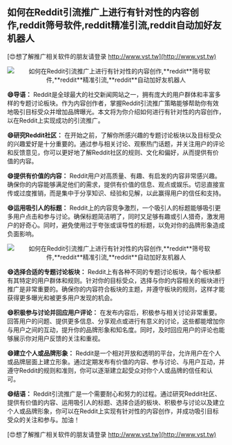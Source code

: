 ## **如何在Reddit引流推广上进行有针对性的内容创作,**reddit**筛号软件,**reddit**精准引流,**reddit**自动加好友机器人**

[😍想了解推广相关软件的朋友请登录 http://www.vst.tw](http://www.vst.tw)

 <center><img src="https://vst.tw/MP4/tuiguang/png/4.png" alt="如何在Reddit引流推广上进行有针对性的内容创作,**reddit**筛号软件,**reddit**精准引流,**reddit**自动加好友机器人"></center>

**😄导语：**
Reddit是全球最大的社交新闻网站之一，拥有庞大的用户群体和丰富多样的专题讨论板块。作为内容创作者，掌握Reddit引流推广策略能够帮助你有效地吸引目标受众并增加品牌曝光。本文将为你介绍如何进行有针对性的内容创作，以在Reddit上实现成功的引流推广。

**😄研究Reddit社区：**
在开始之前，了解你所感兴趣的专题讨论板块以及目标受众的兴趣爱好是十分重要的。通过参与相关讨论、观察热门话题，并关注用户的评论和反馈意见，你可以更好地了解Reddit社区的规则、文化和偏好，从而提供有价值的内容。

**😄提供有价值的内容：**
Reddit用户对高质量、有趣、有启发的内容非常感兴趣。确保你的内容能够满足他们的需求，提供有价值的信息、观点或娱乐。切忌直接宣传或过度推销，而是集中于分享知识、经验和见解，以此赢得用户的信任和支持。

**😄运用吸引人的标题：**
Reddit上的内容竞争激烈，一个吸引人的标题能够吸引更多用户点击和参与讨论。确保标题简洁明了，同时又足够有趣或引人猎奇，激发用户的好奇心。同时，避免使用过于夸张或误导性的标题，以免对你的品牌形象造成负面影响。

 <center><img src="https://vst.tw/MP4/tuiguang/png/2.png" alt="如何在Reddit引流推广上进行有针对性的内容创作,**reddit**筛号软件,**reddit**精准引流,**reddit**自动加好友机器人"></center>

**😄选择合适的专题讨论板块：**
Reddit上有各种不同的专题讨论板块，每个板块都有其特定的用户群体和规则。针对你的目标受众，选择与你的内容相关的板块进行推广是非常重要的。确保你的内容符合板块的主题，并遵守板块的规则，这样才能获得更多曝光和被更多用户发现的机会。

**😄积极参与讨论并回应用户评论：**
在发布内容后，积极参与相关讨论非常重要。回答用户的问题、提供更多信息、分享观点或进行有意义的讨论，这些都能增加你与用户之间的互动，提升你的品牌形象和知名度。同时，及时回应用户的评论也能够展示你对用户反馈的关注和重视。

**😄建立个人或品牌形象：**
Reddit是一个相对开放和透明的平台，允许用户在个人或品牌层面上建立形象。通过定期发布有价值的内容、参与讨论、与用户互动，并遵守Reddit的规则和准则，你可以逐渐建立起受众对你个人或品牌的信任和认可。

**😄结语：**
Reddit引流推广是一个需要耐心和努力的过程。通过研究Reddit社区、提供有价值的内容、运用吸引人的标题、选择合适的板块、积极参与讨论以及建立个人或品牌形象，你可以在Reddit上实现有针对性的内容创作，并成功吸引目标受众的关注和参与。加油！

[😍想了解推广相关软件的朋友请登录 http://www.vst.tw](http://www.vst.tw)



